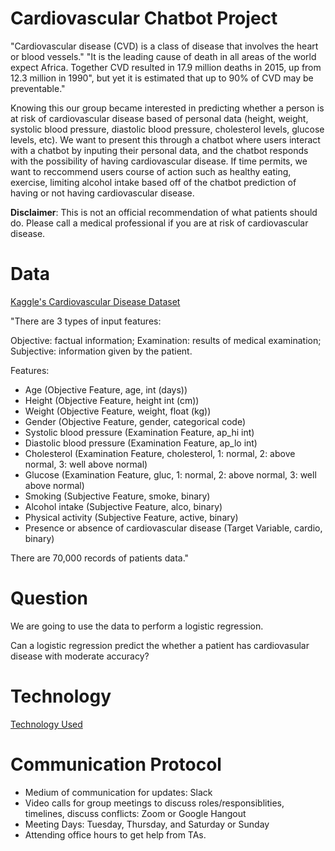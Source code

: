 # Cardiovascular Chatbot Project
"Cardiovascular disease (CVD) is a class of disease that involves the heart or blood vessels." "It is the leading cause of death in all areas of the world expect Africa. Together CVD resulted in 17.9 million deaths in 2015, up from 12.3 million in 1990", but yet it is estimated that up to 90% of CVD may be preventable."

Knowing this our group became interested in predicting whether a person is at risk of cardiovascular disease based of personal data (height, weight, systolic blood pressure, diastolic blood pressure, cholesterol levels, glucose levels, etc). We want to present this through a chatbot where users interact with a chatbot by inputing their personal data, and the chatbot responds with the possibility of having cardiovascular disease. If time permits, we want to reccommend users course of action such as healthy eating, exercise, limiting alcohol intake based off of the chatbot prediction of having or not having cardiovascular disease.

**Disclaimer**: This is not an official recommendation of what patients should do. Please call a medical professional if you are at risk of cardiovascular disease.

# Data
[Kaggle's Cardiovascular Disease Dataset](https://www.kaggle.com/sulianova/cardiovascular-disease-dataset/notebooks)

"There are 3 types of input features:

Objective: factual information;
Examination: results of medical examination;
Subjective: information given by the patient.

Features:
- Age (Objective Feature, age, int (days))
- Height (Objective Feature, height int (cm))
- Weight (Objective Feature, weight, float (kg)) 
- Gender (Objective Feature, gender, categorical code)
- Systolic blood pressure (Examination Feature, ap_hi int)
- Diastolic blood pressure (Examination Feature, ap_lo int)
- Cholesterol (Examination Feature, cholesterol, 1: normal, 2: above normal, 3: well above normal)
- Glucose (Examination Feature, gluc, 1: normal, 2: above normal, 3: well above normal)
- Smoking (Subjective Feature, smoke, binary)
- Alcohol intake (Subjective Feature, alco, binary)
- Physical activity (Subjective Feature, active, binary)
- Presence or absence of cardiovascular disease (Target Variable, cardio, binary)

There are 70,000 records of patients data."

# Question 
We are going to use the data to perform a logistic regression.

Can a logistic regression predict the whether a patient has cardiovasular disease with moderate accuracy?


# Technology
[Technology Used](https://github.com/adamskel78/SHAX_group_project/blob/shannon/technology.md)

# Communication Protocol
- Medium of communication for updates: Slack
- Video calls for group meetings to discuss roles/responsiblities, timelines, discuss conflicts: Zoom or Google Hangout
- Meeting Days: Tuesday, Thursday, and Saturday or Sunday
- Attending office hours to get help from TAs.
